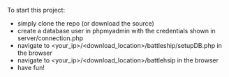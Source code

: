 To start this project:

- simply clone the repo (or download the source)
- create a database user in phpmyadmin with the credentials shown in server/connection.php
- navigate to <your_ip>/<download_location>/battleship/setupDB.php in the browser
- navigate to <your_ip>/<download_location>/battlehsip in the browser
- have fun!
